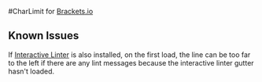 #CharLimit for [Brackets.io](https://github.com/adobe/brackets)



## Known Issues

If [Interactive Linter](https://github.com/MiguelCastillo/Brackets-Interactive-Linter) is also installed, on the first load, the line can be too far to the left if there are any lint messages because the interactive linter gutter hasn't loaded.